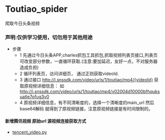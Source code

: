 # Toutiao_spider
爬取今日头条视频

### 声明:仅供学习使用，切勿用于其他用途
- 步骤
  - 1 先通过今日头条APP,charles抓包工具抓包,抓取视频列表页接口,列表页可改变部分参数，一直循环获取.(注意:要加延迟，友好一点，不对服务器造成负担)
  - 2 循环列表页，访问详细页， 通过正则获取videoId.
  - 3 通过接口 http://i.snssdk.com/video/urls/1/toutiao/mp4/{videoId} 获取原视频详细信息： 如 http://i.snssdk.com/video/urls/1/toutiao/mp4/v02004d10000bfhquksuatle7ofug3v0
  - 4 原视频详细信息，有不同清晰度的，选择一个清晰度的main_url 然后base64解码 就得到了原视频链接，注意原视频链接是有时间限制的。
  
#### 新增腾讯视频 原始url 源视频连接获取方式
- [tencent_video.py](https://github.com/wgPython/Toutiao_spider/blob/master/tencent_video)
